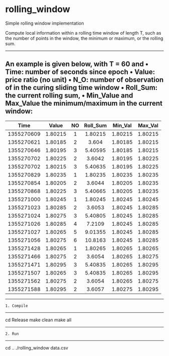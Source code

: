 rolling_window
==============

Simple rolling window implementation

Compute local information within a rolling time 
window of length T, such as the number of points in the 
window, the  minimum or maximum, or the rolling sum.

-----------------------------------------------------------
An example is given below,  with T = 60 and
•   Time: number of seconds since epoch
•   Value: price ratio (no unit)
•   N_O: number of observation of in the curing 
    sliding time window
•   Roll_Sum: the current rolling sum,
•   Min_Value and Max_Value the minimum/maximum in the 
    current window:
-----------------------------------------------------------


|    Time    |  Value  | NO | Roll_Sum | Min_Val | Max_Val |   
|:----------:|:-------:|:--:|:--------:|:-------:|:-------:|
| 1355270609 | 1.80215 | 1  | 1.80215  | 1.80215 | 1.80215 |
| 1355270621 | 1.80185 | 2  | 3.604    | 1.80185 | 1.80215 |
| 1355270646 | 1.80195 | 3  | 5.40595  | 1.80185 | 1.80215 |
| 1355270702 | 1.80225 | 2  | 3.6042   | 1.80195 | 1.80225 |
| 1355270702 | 1.80215 | 3  | 5.40635  | 1.80195 | 1.80225 |
| 1355270829 | 1.80235 | 1  | 1.80235  | 1.80235 | 1.80235 |
| 1355270854 | 1.80205 | 2  | 3.6044   | 1.80205 | 1.80235 |
| 1355270868 | 1.80225 | 3  | 5.40665  | 1.80205 | 1.80235 |
| 1355271000 | 1.80245 | 1  | 1.80245  | 1.80245 | 1.80245 |
| 1355271023 | 1.80285 | 2  | 3.6053   | 1.80245 | 1.80285 |
| 1355271024 | 1.80275 | 3  | 5.40805  | 1.80245 | 1.80285 |
| 1355271026 | 1.80285 | 4  | 7.2109   | 1.80245 | 1.80285 |
| 1355271027 | 1.80265 | 5  | 9.01355  | 1.80245 | 1.80285 |
| 1355271056 | 1.80275 | 6  | 10.8163  | 1.80245 | 1.80285 |
| 1355271428 | 1.80265 | 1  | 1.80265  | 1.80265 | 1.80265 |
| 1355271466 | 1.80275 | 2  | 3.6054   | 1.80265 | 1.80275 |
| 1355271471 | 1.80295 | 3  | 5.40835  | 1.80265 | 1.80295 |
| 1355271507 | 1.80265 | 3  | 5.40835  | 1.80265 | 1.80295 |
| 1355271562 | 1.80275 | 2  | 3.6054   | 1.80265 | 1.80275 |
| 1355271588 | 1.80295 | 2  | 3.6057   | 1.80275 | 1.80295 |

-----------------------------------------------------------
    1. Compile 
-----------------------------------------------------------

cd Release
make clean
make all

-----------------------------------------------------------
    2. Run
-----------------------------------------------------------

cd ..
./rolling_window data.csv

